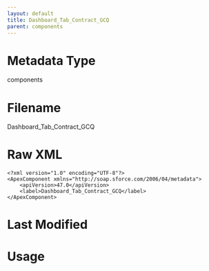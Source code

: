 ```yaml
---
layout: default
title: Dashboard_Tab_Contract_GCQ
parent: components
---
```

# Metadata Type
components


# Filename 
Dashboard_Tab_Contract_GCQ


# Raw XML
```
<?xml version="1.0" encoding="UTF-8"?>
<ApexComponent xmlns="http://soap.sforce.com/2006/04/metadata">
    <apiVersion>47.0</apiVersion>
    <label>Dashboard_Tab_Contract_GCQ</label>
</ApexComponent>
```


# Last Modified


# Usage
